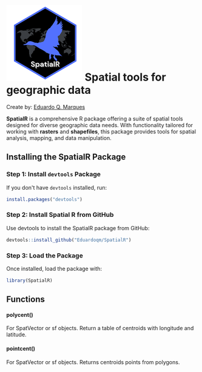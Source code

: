 # ![logo](https://github.com/Eduardoqm/SpatialR/blob/main/SpatialR_logo200.png?raw=true) **Spatial tools for geographic data**

Create by: [Eduardo Q. Marques](https://eduardoqm.github.io/)

**SpatialR** is a comprehensive R package offering a suite of spatial tools designed for diverse geographic data needs. With functionality tailored for working with **rasters** and **shapefiles**, this package provides tools for spatial analysis, mapping, and data manipulation.

## Installing the **SpatialR** Package

### Step 1: Install `devtools` Package

If you don't have `devtools` installed, run:

``` r
install.packages("devtools")
```

### Step 2: Install Spatial R from GitHub

Use devtools to install the SpatialR package from GitHub:

``` r
devtools::install_github("Eduardoqm/SpatialR")
```

### Step 3: Load the Package

Once installed, load the package with:

``` r
library(SpatialR)
```

## Functions

#### polycent()

For SpatVector or sf objects. Return a table of centroids with longitude and latitude.

#### pointcent()

For SpatVector or sf objects. Returns centroids points from polygons.
